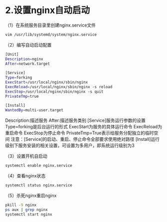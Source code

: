 # 2.设置nginx自动启动

（1）在系统服务目录里创建nginx.service文件

```bash
vim /usr/lib/systemd/system/nginx.service
```

（2）编写自动启动配置

```bash
[Unit]
Description=nginx
After=network.target
  
[Service]
Type=forking
ExecStart=/usr/local/nginx/sbin/nginx
ExecReload=/usr/local/nginx/sbin/nginx -s reload
ExecStop=/usr/local/nginx/sbin/nginx -s quit
PrivateTmp=true
  
[Install]
WantedBy=multi-user.target
```

[Unit]:服务的说明
Description:描述服务
After:描述服务类别
[Service]服务运行参数的设置
Type=forking是后台运行的形式
ExecStart为服务的具体运行命令
ExecReload为重启命令
ExecStop为停止命令
PrivateTmp=True表示给服务分配独立的临时空间
注意：[Service]的启动、重启、停止命令全部要求使用绝对路径
[Install]运行级别下服务安装的相关设置，可设置为多用户，即系统运行级别为3

（3）设置开机自启动

```bash
systemctl enable nginx.service
```

（4）查看nginx状态

```bash
systemctl status nginx.service
```

（5）杀死nginx重启nginx

```bash
pkill -9 nginx
ps aux | grep nginx
systemctl start nginx
```
